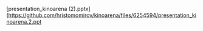 [presentation_kinoarena (2).pptx](https://github.com/hristomomirov/kinoarena/files/6254594/presentation_kinoarena.2.ppt
